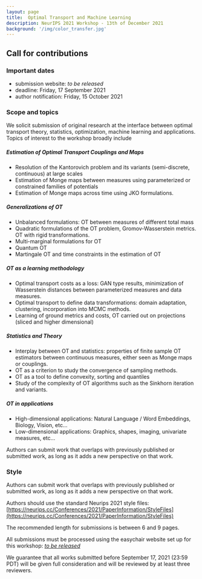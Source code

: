 ```yaml
---
layout: page
title:  Optimal Transport and Machine Learning  
description: NeurIPS 2021 Workshop - 13th of December 2021
background: '/img/color_transfer.jpg'
---
```


## Call for contributions

### Important dates
- submission website: *to be released*
- deadline: Friday, 17 September 2021
- author notification: Friday, 15 October 2021

### Scope and topics

We solicit submission of original research at the interface between optimal transport theory, statistics, optimization, machine learning and applications. Topics of interest to the workshop broadly include

##### Estimation of Optimal Transport Couplings and Maps

- Resolution of the Kantorovich problem and its variants (semi-discrete, continuous) at large scales
- Estimation of Monge maps between measures using parameterized or constrained families of potentials
- Estimation of Monge maps across time using JKO formulations.

##### Generalizations of OT

- Unbalanced formulations: OT between measures of different total mass
- Quadratic formulations of the OT problem, Gromov-Wasserstein metrics. OT with rigid transformations.
- Multi-marginal formulations for OT
- Quantum OT
- Martingale OT and time constraints in the estimation of OT

##### OT as a learning methodology

- Optimal transport costs as a loss: GAN type results, minimization of Wasserstein distances between parameterized measures and data measures.
- Optimal transport to define data transformations: domain adaptation, clustering, incorporation into MCMC methods.
- Learning of ground metrics and costs, OT carried out on projections (sliced and higher dimensional)

##### Statistics and Theory

- Interplay between OT and statistics: properties of finite sample OT estimators between continuous measures, either seen as Monge maps or couplings.
- OT as a criterion to study the convergence of sampling methods.
- OT as a tool to define convexity, sorting and quantiles
- Study of the complexity of OT algorithms such as the Sinkhorn iteration and variants.

##### OT in applications

- High-dimensional applications: Natural Language / Word Embeddings, Biology, Vision, etc...
- Low-dimensional applications: Graphics, shapes, imaging, univariate measures, etc...

Authors can submit work that overlaps with previously published or submitted work, as long as it adds a new perspective on that work.


### Style
Authors can submit work that overlaps with previously published or submitted work, as long as it adds a new perspective on that work.

Authors should use the standard Neurips 2021 style files: [https://neurips.cc/Conferences/2021/PaperInformation/StyleFiles](https://neurips.cc/Conferences/2021/PaperInformation/StyleFiles)

The recommended length for submissions is between 6 and 9 pages.

All submissions must be processed using the easychair website set up for this workshop: [*to be released*](https://otml2021.github.io/)

We guarantee that all works submitted before September 17, 2021  (23:59 PDT) will be given full consideration and will be reviewed by at least three reviewers.

